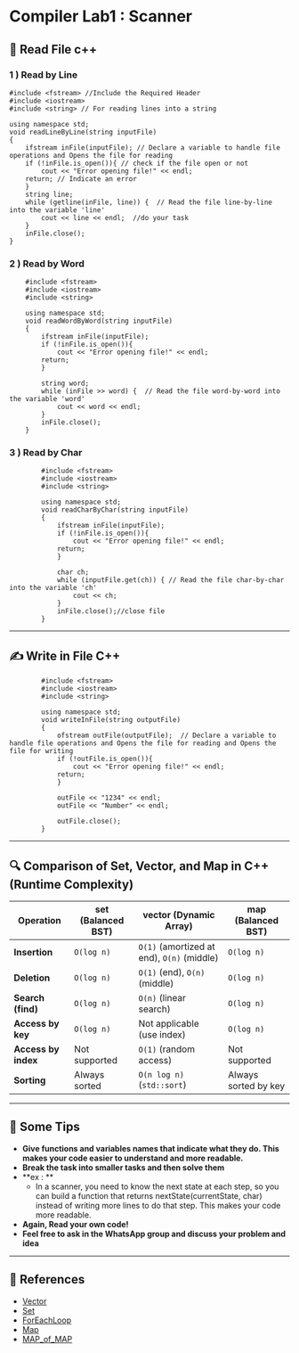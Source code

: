 # Compiler Lab1 : Scanner

## :open_book: Read File c++


 ### 1 ) Read by Line

	#include <fstream> //Include the Required Header
	#include <iostream> 
	#include <string> // For reading lines into a string

	using namespace std;
	void readLineByLine(string inputFile)
	{
	    ifstream inFile(inputFile); // Declare a variable to handle file operations and Opens the file for reading
	    if (!inFile.is_open()){ // check if the file open or not
	        cout << "Error opening file!" << endl;
        return; // Indicate an error
		}
		string line;
		while (getline(inFile, line)) {  // Read the file line-by-line into the variable 'line'
			cout << line << endl;  //do your task
		}
		inFile.close();
    }

 ### 2 ) Read by Word

		#include <fstream>
		#include <iostream> 
		#include <string> 

		using namespace std;
		void readWordByWord(string inputFile)
		{
		    ifstream inFile(inputFile);
		    if (!inFile.is_open()){
		        cout << "Error opening file!" << endl;
	        return; 
	        }

			string word;  
			while (inFile >> word) {  // Read the file word-by-word into the variable 'word'
				cout << word << endl;  
			}
			inFile.close();
	    }
### 3 ) Read by Char

			#include <fstream>
			#include <iostream> 
			#include <string> 

			using namespace std;
			void readCharByChar(string inputFile)
			{
			    ifstream inFile(inputFile);
			    if (!inFile.is_open()){
			        cout << "Error opening file!" << endl;
		        return; 
		        }

				char ch;  
				while (inputFile.get(ch)) { // Read the file char-by-char into the variable 'ch' 
					cout << ch;  
				}
				inFile.close();//close file
		    }
---
## :writing_hand: Write in File C++

			#include <fstream>
			#include <iostream> 
			#include <string> 

			using namespace std;
			void writeInFile(string outputFile)
			{
			    ofstream outFile(outputFile);  // Declare a variable to handle file operations and Opens the file for reading and Opens the file for writing 
			    if (!outFile.is_open()){
			        cout << "Error opening file!" << endl;
		        return;
		        }

				outFile << "1234" << endl;
				outFile << "Number" << endl;  

				outFile.close();
		    }
---
## :mag: Comparison of Set, Vector, and Map in C++ (Runtime Complexity)

| **Operation**          | **set** (Balanced BST) | **vector** (Dynamic Array) | **map** (Balanced BST) |
|------------------------------------|--------------------------------|----------------------------|------------------------------------|
| **Insertion**          | `O(log n)`                 | `O(1)` (amortized at end), `O(n)` (middle) | `O(log n)`       |
| **Deletion**           | `O(log n)`                 | `O(1)` (end), `O(n)` (middle)              | `O(log n)`       |
| **Search (find)**      | `O(log n)`                 | `O(n)` (linear search)                     | `O(log n)`       |
| **Access by key**      | `O(log n)`                 |  Not applicable (use index)                | `O(log n)`       |
| **Access by index**    | Not supported              | `O(1)` (random access)                     | Not supported    |
| **Sorting**            | Always sorted              | `O(n log n)`(`std::sort`)                  | Always sorted by key |

---
## :pushpin: Some Tips

 - **Give functions and variables names that indicate what they do. This makes your code easier to understand and more readable.**
 - **Break the task into smaller tasks and then solve them**
 - **ex : **
   - In a scanner, you need to know the next state at each step, so you can build a function that returns nextState(currentState, char) instead of writing more lines to do that step. This makes your code more readable.
 - **Again, Read your own code!**
 - **Feel free to ask in the WhatsApp group and discuss your problem and idea**
---
## :link: References

  - [Vector](https://www.geeksforgeeks.org/cpp/vector-in-cpp-stl/)
  - [Set](https://www.geeksforgeeks.org/cpp/set-in-cpp-stl/)
  - [ForEachLoop](https://www.geeksforgeeks.org/cpp/g-fact-40-foreach-in-c-and-java/)
  - [Map](https://www.geeksforgeeks.org/cpp/map-associative-containers-the-c-standard-template-library-stl/)
  - [MAP_of_MAP](https://www.geeksforgeeks.org/cpp/implementing-multidimensional-map-in-c/)
